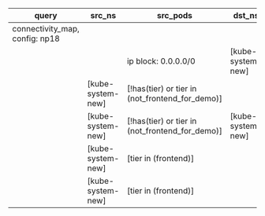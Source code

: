 |query|src_ns|src_pods|dst_ns|dst_pods|connection|
|---|---|---|---|---|---|
|connectivity_map, config: np18|
|||ip block: 0.0.0.0/0|[kube-system-new]|[*]|All connections|
||[kube-system-new]|[!has(tier) or tier in (not_frontend_for_demo)]||ip block: 0.0.0.0/0|All connections|
||[kube-system-new]|[!has(tier) or tier in (not_frontend_for_demo)]|[kube-system-new]|[*]|All connections|
||[kube-system-new]|[tier in (frontend)]||ip block: 49.50.0.0/32|All connections|
||[kube-system-new]|[tier in (frontend)]||ip block: 49.50.0.2/32|All connections|


